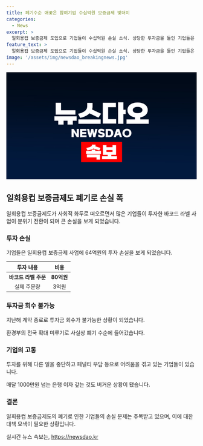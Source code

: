 ```yaml
---
title: 폐기수순 애꿎은 참여기업 수십억원 보증금제 빚더미
categories:
  - News
excerpt: >
  일회용컵 보증금제 도입으로 기업들이 수십억원 손실 소식. 상당한 투자금을 들인 기업들은 지자체로의 전면 축소로 회수가 어려워졌으며, 추가로 각종 계약을 맺어야 했던 상황에서 큰 타격을 입었다. 특히, 생산량을 맞추기 위해 다른 거래처 계약을 끊었던 기업들은 심각한 어려움을 겪고 있다. 환경부의 결정으로 일회용컵 보증금제는 사실상 폐기 수순에 올라서고, 관계자들은 고통을 호소하고 있다.
feature_text: >
  일회용컵 보증금제 도입으로 기업들이 수십억원 손실 소식. 상당한 투자금을 들인 기업들은 지자체로의 전면 축소로 회수가 어려워졌으며, 추가로 각종 계약을 맺어야 했던 상황에서 큰 타격을 입었다. 특히, 생산량을 맞추기 위해 다른 거래처 계약을 끊었던 기업들은 심각한 어려움을 겪고 있다. 환경부의 결정으로 일회용컵 보증금제는 사실상 폐기 수순에 올라서고, 관계자들은 고통을 호소하고 있다.
image: '/assets/img/newsdao_breakingnews.jpg'
---
```


<p><img src="/assets/img/newsdao_breakingnews.jpg" alt="pcversion 속보" /></p>

<h2 data-ke-size="size26">일회용컵 보증금제도 폐기로 손실 폭</h2>

<p data-ke-size="size16">일회용컵 보증금제도가 사회적 화두로 떠오르면서 많은 기업들이 투자한 바코드 라벨 사업이 분위기 전환이 되며 큰 손실을 보게 되었습니다.</p>

<h3>투자 손실</h3>

<p data-ke-size="size16">기업들은 일회용컵 보증금제 사업에 64억원의 투자 손실을 보게 되었습니다.</p>

<table>
<thead>
<tr>
<th scope="col">투자 내용</th>
<th scope="col">비용</th>
</tr>
</thead>
<tbody>
<tr>
<td style="text-align: center; height: 17px;"><b>바코드 라벨 주문</b></td>
<td style="text-align: center; height: 17px;"><b>80억원</b></td>
</tr>
<tr>
<td style="text-align: center; height: 17px;">실제 주문량</td>
<td style="text-align: center; height: 17px;">3억원</td>
</tr>
</tbody>
</table>

<h3>투자금 회수 불가능</h3>

<p data-ke-size="size16">지난해 계약 종료로 투자금 회수가 불가능한 상황이 되었습니다.</p>

<p data-ke-size="size16">환경부의 전국 확대 미루기로 사실상 폐기 수순에 들어갔습니다.</p>

<h3>기업의 고통</h3>

<p data-ke-size="size16">투자를 위해 다른 일을 중단하고 페널티 부담 등으로 어려움을 겪고 있는 기업들이 있습니다.</p>

<p data-ke-size="size16">매달 1000만원 넘는 은행 이자 갚는 것도 버거운 상황이 됐습니다.</p>

<h3>결론</h3>

<p data-ke-size="size16">일회용컵 보증금제도의 폐기로 인한 기업들의 손실 문제는 주목받고 있으며, 이에 대한 대책 모색이 필요한 상황입니다.</p>
실시간 뉴스 속보는, <a href="https://newsdao.kr" rel="dofollow">https://newsdao.kr</a>


